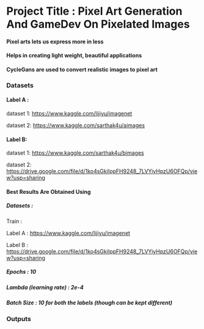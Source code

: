 # Project Title : Pixel Art Generation And GameDev On Pixelated Images
#### Pixel arts lets us express more in less
#### Helps in creating light weight, beautiful applications
#### CycleGans are used to convert realistic images to pixel art


### Datasets
#### Label A :

dataset 1: https://www.kaggle.com/lijiyu/imagenet

dataset 2: https://www.kaggle.com/sarthak4u/aimages

#### Label B:

dataset 1: https://www.kaggle.com/sarthak4u/bimages

dataset 2: https://drive.google.com/file/d/1ko4sGkiIppFH9248_7LVYiyHpzU6OFQp/view?usp=sharing



#### Best Results Are Obtained Using 

##### Datasets :

Train :

Label A : https://www.kaggle.com/lijiyu/imagenet

Label B : https://drive.google.com/file/d/1ko4sGkiIppFH9248_7LVYiyHpzU6OFQp/view?usp=sharing

##### Epochs  : 10

##### Lambda (learning rate)  : 2e-4

##### Batch Size : 10 for both the labels (though can be kept different)

### Outputs

